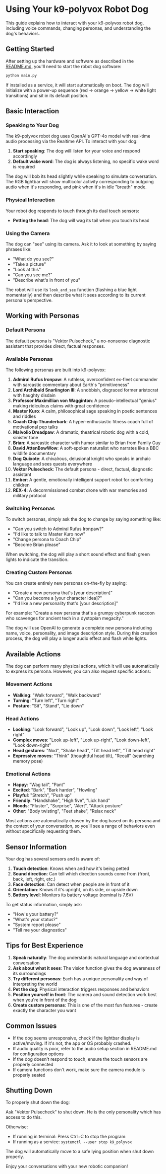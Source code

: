 # Using Your k9-polyvox Robot Dog

This guide explains how to interact with your k9-polyvox robot dog, including voice commands, changing personas, and understanding the dog's behaviors.

## Getting Started

After setting up the hardware and software as described in the [README.md](README.md), you'll need to start the robot dog software:

```sh
python main.py
```

If installed as a service, it will start automatically on boot. The dog will initialize with a power-up sequence (red → orange → yellow → white light transitions) and sit in its default position.

## Basic Interaction

### Speaking to Your Dog

The k9-polyvox robot dog uses OpenAI's GPT-4o model with real-time audio processing via the Realtime API. To interact with your dog:

1. **Start speaking**: The dog will listen for your voice and respond accordingly
2. **Default wake word**: The dog is always listening, no specific wake word is required

The dog will bob its head slightly while speaking to simulate conversation. The RGB lightbar will show multicolor activity corresponding to outgoing audio when it's responding, and pink when it's in idle "breath" mode.

### Physical Interaction

Your robot dog responds to touch through its dual touch sensors:

- **Petting the head**: The dog will wag its tail when you touch its head

### Using the Camera

The dog can "see" using its camera. Ask it to look at something by saying phrases like:

- "What do you see?"
- "Take a picture"
- "Look at this"
- "Can you see me?"
- "Describe what's in front of you"

The robot will use its `look_and_see` function (flashing a blue light momentarily) and then describe what it sees according to its current persona's perspective.

## Working with Personas

### Default Persona

The default persona is "Vektor Pulsecheck," a no-nonsense diagnostic assistant that provides direct, factual responses.

### Available Personas

The following personas are built into k9-polyvox:

1. **Admiral Rufus Ironpaw**: A ruthless, overconfident ex-fleet commander with sarcastic commentary about Earth's "primitiveness"
2. **Lord Archibald Snarlington III**: A snobbish, disgraced former aristocrat with haughty disdain
3. **Professor Maximillian von Wagginton**: A pseudo-intellectual "genius" making ridiculous claims with great confidence
4. **Master Kuro**: A calm, philosophical sage speaking in poetic sentences and riddles
5. **Coach Chip Thunderbark**: A hyper-enthusiastic fitness coach full of motivational pep talks
6. **Malvolio Dreadpaw**: A dramatic, theatrical robotic dog with a cold, sinister tone
7. **Brian**: A sarcastic character with humor similar to Brian from Family Guy
8. **David AttenBowWow**: A soft-spoken naturalist who narrates like a BBC wildlife documentary
9. **Dog Quixote**: A chivalrous, delusional knight who speaks in archaic language and sees quests everywhere
10. **Vektor Pulsecheck**: The default persona - direct, factual, diagnostic assistant
11. **Ember**: A gentle, emotionally intelligent support robot for comforting children
12. **REX-4**: A decommissioned combat drone with war memories and military protocol

### Switching Personas

To switch personas, simply ask the dog to change by saying something like:

- "Can you switch to Admiral Rufus Ironpaw?"
- "I'd like to talk to Master Kuro now"
- "Change persona to Coach Chip"
- "Become Brian please"

When switching, the dog will play a short sound effect and flash green lights to indicate the transition.

### Creating Custom Personas

You can create entirely new personas on-the-fly by saying:

- "Create a new persona that's [your description]"
- "Can you become a [your character idea]?"
- "I'd like a new personality that's [your description]"

For example: "Create a new persona that's a grumpy cyberpunk raccoon who scavenges for ancient tech in a dystopian megacity."

The dog will use OpenAI to generate a complete new persona including name, voice, personality, and image description style. During this creation process, the dog will play a longer audio effect and flash white lights.

## Available Actions

The dog can perform many physical actions, which it will use automatically to express its persona. However, you can also request specific actions:

### Movement Actions
- **Walking**: "Walk forward", "Walk backward"
- **Turning**: "Turn left", "Turn right"
- **Posture**: "Sit", "Stand", "Lie down"

### Head Actions
- **Looking**: "Look forward", "Look up", "Look down", "Look left", "Look right"
- **Complex moves**: "Look up-left", "Look up-right", "Look down-left", "Look down-right"
- **Head gestures**: "Nod", "Shake head", "Tilt head left", "Tilt head right"
- **Expressive moves**: "Think" (thoughtful head tilt), "Recall" (searching memory pose)

### Emotional Actions
- **Happy**: "Wag tail", "Pant"
- **Excited**: "Bark", "Bark harder", "Howling"
- **Playful**: "Stretch", "Push up"
- **Friendly**: "Handshake", "High five", "Lick hand"
- **Moods**: "Fluster", "Surprise", "Alert", "Attack posture"
- **Other**: "Body twisting", "Feet shake", "Relax neck"

Most actions are automatically chosen by the dog based on its persona and the context of your conversation, so you'll see a range of behaviors even without specifically requesting them.

## Sensor Information

Your dog has several sensors and is aware of:

1. **Touch detection**: Knows when and how it's being petted
2. **Sound direction**: Can tell which direction sounds come from (front, back, left, right, etc.)
3. **Face detection**: Can detect when people are in front of it
4. **Orientation**: Knows if it's upright, on its side, or upside down
5. **Battery level**: Monitors its battery voltage (nominal is 7.6V)

To get status information, simply ask:
- "How's your battery?"
- "What's your status?"
- "System report please"
- "Tell me your diagnostics"

## Tips for Best Experience

1. **Speak naturally**: The dog understands natural language and contextual conversation
2. **Ask about what it sees**: The vision function gives the dog awareness of its surroundings
3. **Try different personas**: Each has a unique personality and way of interpreting the world
4. **Pet the dog**: Physical interaction triggers responses and behaviors
5. **Position yourself in front**: The camera and sound detection work best when you're in front of the dog
6. **Create custom personas**: This is one of the most fun features - create exactly the character you want

## Common Issues

- If the dog seems unresponsive, check if the lightbar display is active/moving. If it's not, the app or OS probably crashed.
- If audio quality is poor, refer to the audio setup section in README.md for configuration options
- If the dog doesn't respond to touch, ensure the touch sensors are properly connected
- If camera functions don't work, make sure the camera module is properly seated

## Shutting Down

To properly shut down the dog:

Ask "Vektor Pulsecheck" to shut down.  He is the only personality which has access to do this.

Otherwise:

- If running in terminal: Press Ctrl+C to stop the program
- If running as a service: `systemctl --user stop k9_polyvox`

The dog will automatically move to a safe lying position when shut down properly.

Enjoy your conversations with your new robotic companion!